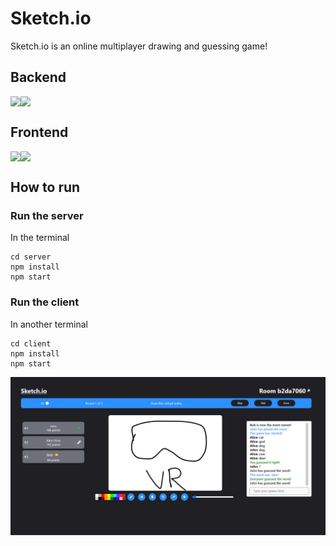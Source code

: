 # Sketch.io
Sketch.io is an online multiplayer drawing and guessing game!

## Backend

<div style="display: flex;">
    <img src="https://skillicons.dev/icons?i=js,nodejs"/>
    <img src="https://static-00.iconduck.com/assets.00/socket-io-icon-2048x2046-tx88w4en.png" width=5%></img>
</div>

## Frontend

<div style="display: flex;">
    <img src="https://skillicons.dev/icons?i=ts,react"/>
    <img src="https://home.digipool.info/m/images/thumb/0/08/P5%2Ajs-logo.png/200px-P5%2Ajs-logo.png" width=5%></img>
</div>

## How to run

### Run the server
In the terminal
```
cd server
npm install
npm start
```

### Run the client
In another terminal
```
cd client
npm install
npm start
```


![Screenshot](screenshot.png)

